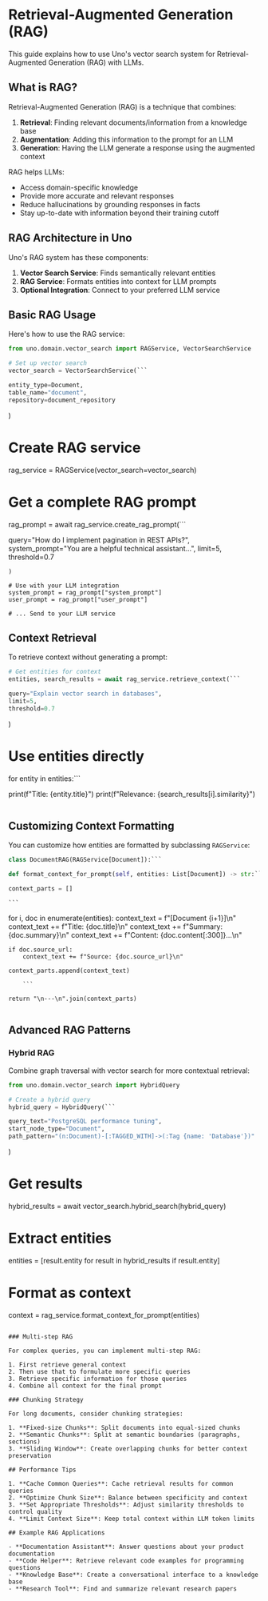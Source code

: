 # Retrieval-Augmented Generation (RAG)

This guide explains how to use Uno's vector search system for Retrieval-Augmented Generation (RAG) with LLMs.

## What is RAG?

Retrieval-Augmented Generation (RAG) is a technique that combines:

1. **Retrieval**: Finding relevant documents/information from a knowledge base
2. **Augmentation**: Adding this information to the prompt for an LLM
3. **Generation**: Having the LLM generate a response using the augmented context

RAG helps LLMs:
- Access domain-specific knowledge
- Provide more accurate and relevant responses
- Reduce hallucinations by grounding responses in facts
- Stay up-to-date with information beyond their training cutoff

## RAG Architecture in Uno

Uno's RAG system has these components:

1. **Vector Search Service**: Finds semantically relevant entities
2. **RAG Service**: Formats entities into context for LLM prompts
3. **Optional Integration**: Connect to your preferred LLM service

## Basic RAG Usage

Here's how to use the RAG service:

```python
from uno.domain.vector_search import RAGService, VectorSearchService

# Set up vector search
vector_search = VectorSearchService(```

entity_type=Document,
table_name="document",
repository=document_repository
```
)

# Create RAG service
rag_service = RAGService(vector_search=vector_search)

# Get a complete RAG prompt
rag_prompt = await rag_service.create_rag_prompt(```

query="How do I implement pagination in REST APIs?",
system_prompt="You are a helpful technical assistant...",
limit=5,
threshold=0.7
```
)

# Use with your LLM integration
system_prompt = rag_prompt["system_prompt"]
user_prompt = rag_prompt["user_prompt"]

# ... Send to your LLM service
```

## Context Retrieval

To retrieve context without generating a prompt:

```python
# Get entities for context
entities, search_results = await rag_service.retrieve_context(```

query="Explain vector search in databases",
limit=5,
threshold=0.7
```
)

# Use entities directly
for entity in entities:```

print(f"Title: {entity.title}")
print(f"Relevance: {search_results[i].similarity}")
```
```

## Customizing Context Formatting

You can customize how entities are formatted by subclassing `RAGService`:

```python
class DocumentRAG(RAGService[Document]):```

def format_context_for_prompt(self, entities: List[Document]) -> str:```

context_parts = []
```
    ```

for i, doc in enumerate(entities):
    context_text = f"[Document {i+1}]\n"
    context_text += f"Title: {doc.title}\n"
    context_text += f"Summary: {doc.summary}\n"
    context_text += f"Content: {doc.content[:300]}...\n"
    
    if doc.source_url:
        context_text += f"Source: {doc.source_url}\n"
        
    context_parts.append(context_text)
```
    ```

return "\n---\n".join(context_parts)
```
```
```

## Advanced RAG Patterns

### Hybrid RAG

Combine graph traversal with vector search for more contextual retrieval:

```python
from uno.domain.vector_search import HybridQuery

# Create a hybrid query
hybrid_query = HybridQuery(```

query_text="PostgreSQL performance tuning",
start_node_type="Document",
path_pattern="(n:Document)-[:TAGGED_WITH]->(:Tag {name: 'Database'})"
```
)

# Get results
hybrid_results = await vector_search.hybrid_search(hybrid_query)

# Extract entities
entities = [result.entity for result in hybrid_results if result.entity]

# Format as context
context = rag_service.format_context_for_prompt(entities)
```

### Multi-step RAG

For complex queries, you can implement multi-step RAG:

1. First retrieve general context
2. Then use that to formulate more specific queries
3. Retrieve specific information for those queries
4. Combine all context for the final prompt

### Chunking Strategy

For long documents, consider chunking strategies:

1. **Fixed-size Chunks**: Split documents into equal-sized chunks
2. **Semantic Chunks**: Split at semantic boundaries (paragraphs, sections)
3. **Sliding Window**: Create overlapping chunks for better context preservation

## Performance Tips

1. **Cache Common Queries**: Cache retrieval results for common queries
2. **Optimize Chunk Size**: Balance between specificity and context
3. **Set Appropriate Thresholds**: Adjust similarity thresholds to control quality
4. **Limit Context Size**: Keep total context within LLM token limits

## Example RAG Applications

- **Documentation Assistant**: Answer questions about your product documentation
- **Code Helper**: Retrieve relevant code examples for programming questions
- **Knowledge Base**: Create a conversational interface to a knowledge base
- **Research Tool**: Find and summarize relevant research papers